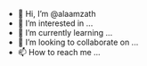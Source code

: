 - 👋 Hi, I’m @alaamzath
- 👀 I’m interested in ...
- 🌱 I’m currently learning ...
- 💞️ I’m looking to collaborate on ...
- 📫 How to reach me ...

<!---
alaamzath/alaamzath is a ✨ special ✨ repository because its `README.md` (this file) appears on your GitHub profile.
You can click the Preview link to take a look at your changes.
--->
